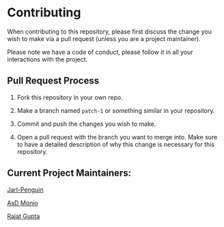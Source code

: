 # Contributing

When contributing to this repository, please first discuss the change you wish to make via a pull request (unless you are a project maintainer).

Please note we have a code of conduct, please follow it in all your interactions with the project.

## Pull Request Process

1. Fork this repository in your own repo.

2. Make a branch named `patch-1` or something similar in your repository.

3. Commit and push the changes you wish to make.

4. Open a pull request with the branch you want to merge into. Make sure to have a detailed description of why this change is necessary for this repository.

## Current Project Maintainers:

[Jarl-Penguin](https://github.com/JarlPenguin)

[AsD Monio](https://github.com/AsDMonio)

[Rajat Gupta](https://github.com/rajatgupta1998)

